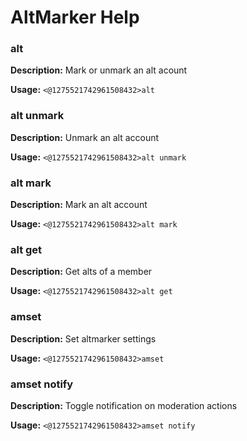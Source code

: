 # AltMarker Help

### alt

**Description:** Mark or unmark an alt acount

**Usage:** `<@1275521742961508432>alt`

### alt unmark

**Description:** Unmark an alt account

**Usage:** `<@1275521742961508432>alt unmark`

### alt mark

**Description:** Mark an alt account

**Usage:** `<@1275521742961508432>alt mark`

### alt get

**Description:** Get alts of a member

**Usage:** `<@1275521742961508432>alt get`

### amset

**Description:** Set altmarker settings

**Usage:** `<@1275521742961508432>amset`

### amset notify

**Description:** Toggle notification on moderation actions

**Usage:** `<@1275521742961508432>amset notify`

